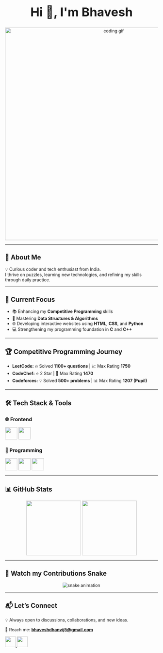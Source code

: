 <!-- Title -->
<h1 align="center" style="font-size:40px;">Hi 👋, I'm Bhavesh</h1>

<!-- Coding GIF -->
<p align="center">
  <img src="https://camo.githubusercontent.com/803226302ac9ed44d0caeadcaee81c6797400dc7b6da544bb78c80c59ebdfca3/68747470733a2f2f6d656469612e67697068792e636f6d2f6d656469612f7167515567674143335066763638377150432f67697068792e676966" width="700" alt="coding gif">
</p>

---

## 🚀 About Me  

💡 Curious coder and tech enthusiast from India.  
I thrive on puzzles, learning new technologies, and refining my skills through daily practice.  

---

## 🎯 Current Focus  

- 📚 Enhancing my **Competitive Programming** skills  
- 🧠 Mastering **Data Structures & Algorithms**  
- 🌐 Developing interactive websites using **HTML**, **CSS**, and **Python**  
- 💻 Strengthening my programming foundation in **C** and **C++**  

---

## 🏆 Competitive Programming Journey  

- **LeetCode:** 🔥 Solved **1100+ questions** | 📈 Max Rating **1750**  
- **CodeChef:** ⭐ 2 Star | 🎯 Max Rating **1470**  
- **Codeforces:** 💡 Solved **500+ problems** | 📊 Max Rating **1207 (Pupil)**  

---

## 🛠️ Tech Stack & Tools  

### 🌐 Frontend  
<img src="https://img.shields.io/badge/HTML5-E34F26?style=for-the-badge&logo=html5&logoColor=white" height="40"/>  
<img src="https://img.shields.io/badge/CSS3-1572B6?style=for-the-badge&logo=css3&logoColor=white" height="40"/>  

### 🐍 Programming  
<img src="https://img.shields.io/badge/Python-3776AB?style=for-the-badge&logo=python&logoColor=white" height="40"/>  
<img src="https://img.shields.io/badge/C-00599C?style=for-the-badge&logo=c&logoColor=white" height="40"/>  
<img src="https://img.shields.io/badge/C++-00599C?style=for-the-badge&logo=cplusplus&logoColor=white" height="40"/>  

---

## 📊 GitHub Stats  

<p align="center">
  <img src="https://github-readme-stats.vercel.app/api?username=YOUR_GITHUB_USERNAME&show_icons=true&theme=tokyonight" height="180"/>
  <img src="https://github-readme-stats.vercel.app/api/top-langs/?username=YOUR_GITHUB_USERNAME&layout=compact&theme=tokyonight" height="180"/>
</p>

---

## 🐍 Watch my Contributions Snake  

<p align="center">
  <img src="https://github.com/YOUR_GITHUB_USERNAME/YOUR_GITHUB_USERNAME/blob/output/github-contribution-grid-snake.svg" alt="snake animation"/>
</p>

---

## 📬 Let’s Connect  

💡 Always open to discussions, collaborations, and new ideas.  

📧 Reach me: **bhaveshdhanvij5@gmail.com**  

<p align="left">
  <a href="https://www.linkedin.com/in/YOUR-LINKEDIN-USERNAME/" target="_blank">
    <img src="https://img.shields.io/badge/LinkedIn-0077B5?style=for-the-badge&logo=linkedin&logoColor=white" height="35"/>
  </a>
  <a href="mailto:bhaveshdhanvij5@gmail.com">
    <img src="https://img.shields.io/badge/Gmail-D14836?style=for-the-badge&logo=gmail&logoColor=white" height="35"/>
  </a>
</p>
